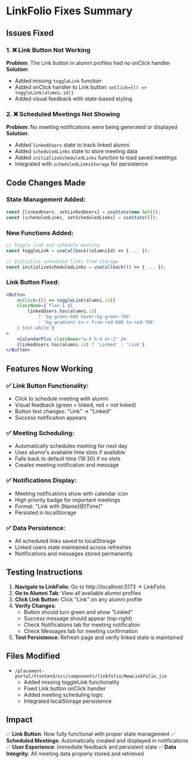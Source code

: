 # LinkFolio Fixes Summary

## Issues Fixed

### 1. ❌ **Link Button Not Working**
**Problem**: The Link button in alumni profiles had no onClick handler
**Solution**: 
- Added missing `toggleLink` function
- Added onClick handler to Link button: `onClick={() => toggleLink(alumni.id)}`
- Added visual feedback with state-based styling

### 2. ❌ **Scheduled Meetings Not Showing**  
**Problem**: No meeting notifications were being generated or displayed
**Solution**:
- Added `linkedUsers` state to track linked alumni
- Added `scheduledLinks` state to store meeting data
- Added `initializeScheduledLinks` function to load saved meetings
- Integrated with `scheduledLinksStorage` for persistence

## Code Changes Made

### State Management Added:
```jsx
const [linkedUsers, setLinkedUsers] = useState(new Set());
const [scheduledLinks, setScheduledLinks] = useState([]);
```

### New Functions Added:
```jsx
// Toggle link and schedule meeting
const toggleLink = useCallback((alumniId) => { ... });

// Initialize scheduled links from storage
const initializeScheduledLinks = useCallback(() => { ... });
```

### Link Button Fixed:
```jsx
<Button 
    onClick={() => toggleLink(alumni.id)}
    className={`flex-1 ${
        linkedUsers.has(alumni.id) 
            ? 'bg-green-600 hover:bg-green-700' 
            : 'bg-gradient-to-r from-red-600 to-red-700'
    } text-white`}
>
    <CalendarPlus className="w-4 h-4 mr-2" />
    {linkedUsers.has(alumni.id) ? 'Linked' : 'Link'}
</Button>
```

## Features Now Working

### ✅ Link Button Functionality:
- Click to schedule meeting with alumni
- Visual feedback (green = linked, red = not linked)
- Button text changes: "Link" → "Linked"
- Success notification appears

### ✅ Meeting Scheduling:
- Automatically schedules meeting for next day
- Uses alumni's available time slots if available
- Falls back to default time (18:30) if no slots
- Creates meeting notification and message

### ✅ Notifications Display:
- Meeting notifications show with calendar icon
- High priority badge for important meetings
- Format: "Link with [Name]@[Time]"
- Persisted in localStorage

### ✅ Data Persistence:
- All scheduled links saved to localStorage
- Linked users state maintained across refreshes
- Notifications and messages stored permanently

## Testing Instructions

1. **Navigate to LinkFolio**: Go to http://localhost:5173 → LinkFolio
2. **Go to Alumni Tab**: View all available alumni profiles
3. **Click Link Button**: Click "Link" on any alumni profile
4. **Verify Changes**:
   - Button should turn green and show "Linked"
   - Success message should appear (top-right)
   - Check Notifications tab for meeting notification
   - Check Messages tab for meeting confirmation
5. **Test Persistence**: Refresh page and verify linked state is maintained

## Files Modified

- `/placement-portal/frontend/src/components/linkfolio/NewLinkFolio.jsx`
  - Added missing toggleLink functionality
  - Fixed Link button onClick handler
  - Added meeting scheduling logic
  - Integrated localStorage persistence

## Impact

✅ **Link Button**: Now fully functional with proper state management
✅ **Scheduled Meetings**: Automatically created and displayed in notifications  
✅ **User Experience**: Immediate feedback and persistent state
✅ **Data Integrity**: All meeting data properly stored and retrieved